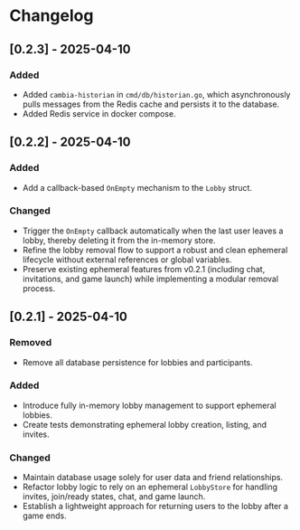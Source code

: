 <!-- markdownlint-disable MD024 -->

# Changelog

## [0.2.3] - 2025-04-10

### Added

- Added `cambia-historian` in `cmd/db/historian.go`, which asynchronously pulls messages from the Redis cache and persists it to the database.
- Added Redis service in docker compose.

## [0.2.2] - 2025-04-10

### Added

- Add a callback-based `OnEmpty` mechanism to the `Lobby` struct.

### Changed

- Trigger the `OnEmpty` callback automatically when the last user leaves a lobby, thereby deleting it from the in-memory store.
- Refine the lobby removal flow to support a robust and clean ephemeral lifecycle without external references or global variables.
- Preserve existing ephemeral features from v0.2.1 (including chat, invitations, and game launch) while implementing a modular removal process.

## [0.2.1] - 2025-04-10

### Removed

- Remove all database persistence for lobbies and participants.

### Added

- Introduce fully in-memory lobby management to support ephemeral lobbies.
- Create tests demonstrating ephemeral lobby creation, listing, and invites.

### Changed

- Maintain database usage solely for user data and friend relationships.
- Refactor lobby logic to rely on an ephemeral `LobbyStore` for handling invites, join/ready states, chat, and game launch.
- Establish a lightweight approach for returning users to the lobby after a game ends.
